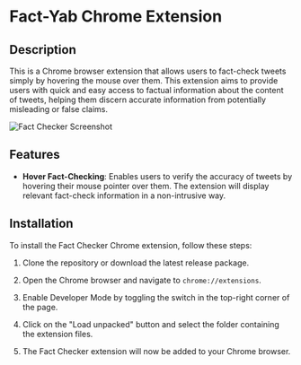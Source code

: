# Fact-Yab Chrome Extension

## Description

This is a Chrome browser extension that allows users to fact-check tweets simply by hovering the mouse over them. This extension aims to provide users with quick and easy access to factual information about the content of tweets, helping them discern accurate information from potentially misleading or false claims.

![Fact Checker Screenshot](https://res.cloudinary.com/dcxu5wipn/image/upload/v1690779736/Screenshot_85_g6yukc.png)

## Features

- **Hover Fact-Checking**: Enables users to verify the accuracy of tweets by hovering their mouse pointer over them. The extension will display relevant fact-check information in a non-intrusive way.

## Installation

To install the Fact Checker Chrome extension, follow these steps:

1. Clone the repository or download the latest release package.

2. Open the Chrome browser and navigate to `chrome://extensions`.

3. Enable Developer Mode by toggling the switch in the top-right corner of the page.

4. Click on the "Load unpacked" button and select the folder containing the extension files.

5. The Fact Checker extension will now be added to your Chrome browser.

